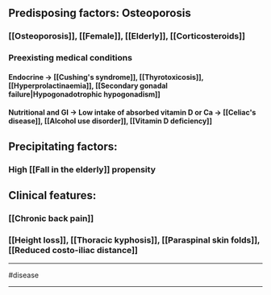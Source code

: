 ## Predisposing factors: **Osteoporosis**
### [[Osteoporosis]], [[Female]], [[Elderly]], [[Corticosteroids]]
### Preexisting medical conditions
#### Endocrine -> [[Cushing's syndrome]], [[Thyrotoxicosis]], [[Hyperprolactinaemia]], [[Secondary gonadal failure|Hypogonadotrophic hypogonadism]]
#### Nutritional and GI -> Low intake of absorbed vitamin D or Ca -> [[Celiac's disease]], [[Alcohol use disorder]], [[Vitamin D deficiency]]
## Precipitating factors:
### High [[Fall in the elderly]] propensity
## Clinical features:
### [[Chronic back pain]]
### [[Height loss]], [[Thoracic kyphosis]], [[Paraspinal skin folds]], [[Reduced costo-iliac distance]]

---
#disease 

---